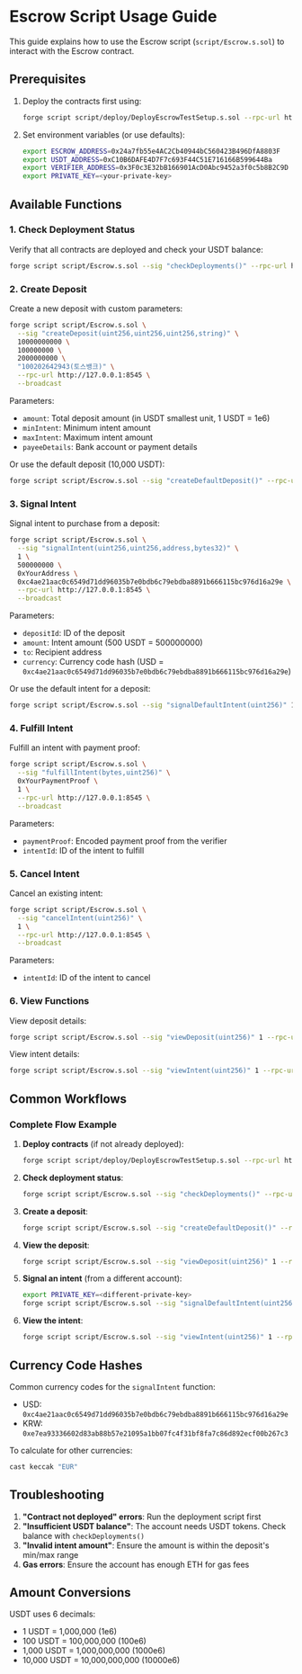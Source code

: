 # Escrow Script Usage Guide

This guide explains how to use the Escrow script (`script/Escrow.s.sol`) to interact with the Escrow contract.

## Prerequisites

1. Deploy the contracts first using:
   ```bash
   forge script script/deploy/DeployEscrowTestSetup.s.sol --rpc-url http://127.0.0.1:8545 --broadcast
   ```

2. Set environment variables (or use defaults):
   ```bash
   export ESCROW_ADDRESS=0x24a7fb55e4AC2Cb40944bC560423B496DfA8803F
   export USDT_ADDRESS=0xC10B6DAFE4D7F7c693F44C51E716166B599644Ba
   export VERIFIER_ADDRESS=0x3F0c3E32bB166901AcD0Abc9452a3f0c5b8B2C9D
   export PRIVATE_KEY=<your-private-key>
   ```

## Available Functions

### 1. Check Deployment Status

Verify that all contracts are deployed and check your USDT balance:

```bash
forge script script/Escrow.s.sol --sig "checkDeployments()" --rpc-url http://127.0.0.1:8545
```

### 2. Create Deposit

Create a new deposit with custom parameters:

```bash
forge script script/Escrow.s.sol \
  --sig "createDeposit(uint256,uint256,uint256,string)" \
  10000000000 \
  100000000 \
  2000000000 \
  "100202642943(토스뱅크)" \
  --rpc-url http://127.0.0.1:8545 \
  --broadcast
```

Parameters:
- `amount`: Total deposit amount (in USDT smallest unit, 1 USDT = 1e6)
- `minIntent`: Minimum intent amount
- `maxIntent`: Maximum intent amount
- `payeeDetails`: Bank account or payment details

Or use the default deposit (10,000 USDT):

```bash
forge script script/Escrow.s.sol --sig "createDefaultDeposit()" --rpc-url http://127.0.0.1:8545 --broadcast
```

### 3. Signal Intent

Signal intent to purchase from a deposit:

```bash
forge script script/Escrow.s.sol \
  --sig "signalIntent(uint256,uint256,address,bytes32)" \
  1 \
  500000000 \
  0xYourAddress \
  0xc4ae21aac0c6549d71dd96035b7e0bdb6c79ebdba8891b666115bc976d16a29e \
  --rpc-url http://127.0.0.1:8545 \
  --broadcast
```

Parameters:
- `depositId`: ID of the deposit
- `amount`: Intent amount (500 USDT = 500000000)
- `to`: Recipient address
- `currency`: Currency code hash (USD = `0xc4ae21aac0c6549d71dd96035b7e0bdb6c79ebdba8891b666115bc976d16a29e`)

Or use the default intent for a deposit:

```bash
forge script script/Escrow.s.sol --sig "signalDefaultIntent(uint256)" 1 --rpc-url http://127.0.0.1:8545 --broadcast
```

### 4. Fulfill Intent

Fulfill an intent with payment proof:

```bash
forge script script/Escrow.s.sol \
  --sig "fulfillIntent(bytes,uint256)" \
  0xYourPaymentProof \
  1 \
  --rpc-url http://127.0.0.1:8545 \
  --broadcast
```

Parameters:
- `paymentProof`: Encoded payment proof from the verifier
- `intentId`: ID of the intent to fulfill

### 5. Cancel Intent

Cancel an existing intent:

```bash
forge script script/Escrow.s.sol \
  --sig "cancelIntent(uint256)" \
  1 \
  --rpc-url http://127.0.0.1:8545 \
  --broadcast
```

Parameters:
- `intentId`: ID of the intent to cancel

### 6. View Functions

View deposit details:

```bash
forge script script/Escrow.s.sol --sig "viewDeposit(uint256)" 1 --rpc-url http://127.0.0.1:8545
```

View intent details:

```bash
forge script script/Escrow.s.sol --sig "viewIntent(uint256)" 1 --rpc-url http://127.0.0.1:8545
```

## Common Workflows

### Complete Flow Example

1. **Deploy contracts** (if not already deployed):
   ```bash
   forge script script/deploy/DeployEscrowTestSetup.s.sol --rpc-url http://127.0.0.1:8545 --broadcast
   ```

2. **Check deployment status**:
   ```bash
   forge script script/Escrow.s.sol --sig "checkDeployments()" --rpc-url http://127.0.0.1:8545
   ```

3. **Create a deposit**:
   ```bash
   forge script script/Escrow.s.sol --sig "createDefaultDeposit()" --rpc-url http://127.0.0.1:8545 --broadcast
   ```

4. **View the deposit**:
   ```bash
   forge script script/Escrow.s.sol --sig "viewDeposit(uint256)" 1 --rpc-url http://127.0.0.1:8545
   ```

5. **Signal an intent** (from a different account):
   ```bash
   export PRIVATE_KEY=<different-private-key>
   forge script script/Escrow.s.sol --sig "signalDefaultIntent(uint256)" 1 --rpc-url http://127.0.0.1:8545 --broadcast
   ```

6. **View the intent**:
   ```bash
   forge script script/Escrow.s.sol --sig "viewIntent(uint256)" 1 --rpc-url http://127.0.0.1:8545
   ```

## Currency Code Hashes

Common currency codes for the `signalIntent` function:
- USD: `0xc4ae21aac0c6549d71dd96035b7e0bdb6c79ebdba8891b666115bc976d16a29e`
- KRW: `0xe7ea93336602d83ab88b57e21095a1bb07fc4f31bf8fa7c86d892ecf00b267c3`

To calculate for other currencies:
```bash
cast keccak "EUR"
```

## Troubleshooting

1. **"Contract not deployed" errors**: Run the deployment script first
2. **"Insufficient USDT balance"**: The account needs USDT tokens. Check balance with `checkDeployments()`
3. **"Invalid intent amount"**: Ensure the amount is within the deposit's min/max range
4. **Gas errors**: Ensure the account has enough ETH for gas fees

## Amount Conversions

USDT uses 6 decimals:
- 1 USDT = 1,000,000 (1e6)
- 100 USDT = 100,000,000 (100e6)
- 1,000 USDT = 1,000,000,000 (1000e6)
- 10,000 USDT = 10,000,000,000 (10000e6)